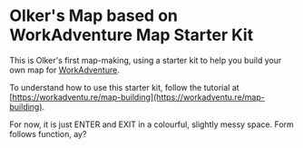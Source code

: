 # Olker's Map based on WorkAdventure Map Starter Kit

This is Olker's first map-making, using a starter kit to help you build your own map for [WorkAdventure](https://workadventu.re).

To understand how to use this starter kit, follow the tutorial at [https://workadventu.re/map-building](https://workadventu.re/map-building).

For now, it is just ENTER and EXIT in a colourful, slightly messy space. Form follows function, ay?

